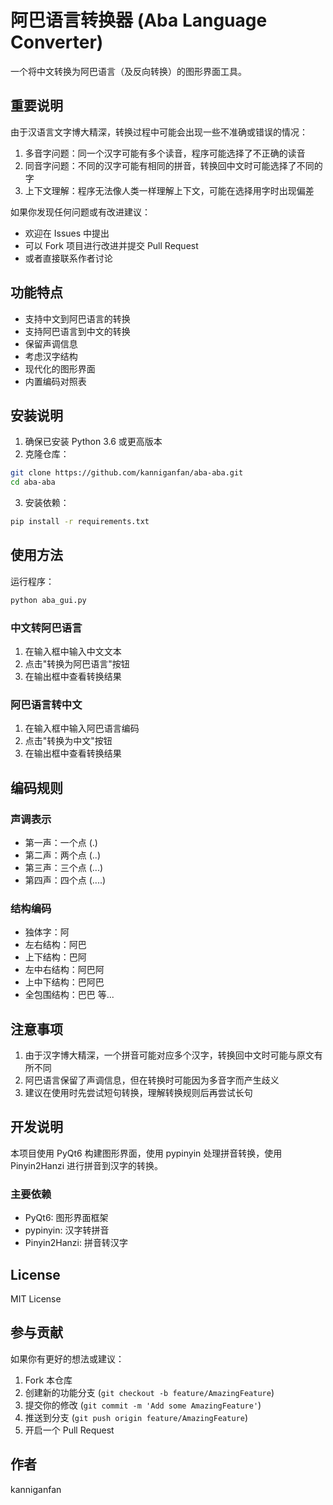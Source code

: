 # 阿巴语言转换器 (Aba Language Converter)

一个将中文转换为阿巴语言（及反向转换）的图形界面工具。

## 重要说明

由于汉语言文字博大精深，转换过程中可能会出现一些不准确或错误的情况：
1. 多音字问题：同一个汉字可能有多个读音，程序可能选择了不正确的读音
2. 同音字问题：不同的汉字可能有相同的拼音，转换回中文时可能选择了不同的字
3. 上下文理解：程序无法像人类一样理解上下文，可能在选择用字时出现偏差

如果你发现任何问题或有改进建议：
- 欢迎在 Issues 中提出
- 可以 Fork 项目进行改进并提交 Pull Request
- 或者直接联系作者讨论

## 功能特点

- 支持中文到阿巴语言的转换
- 支持阿巴语言到中文的转换
- 保留声调信息
- 考虑汉字结构
- 现代化的图形界面
- 内置编码对照表

## 安装说明

1. 确保已安装 Python 3.6 或更高版本
2. 克隆仓库：
```bash
git clone https://github.com/kanniganfan/aba-aba.git
cd aba-aba
```

3. 安装依赖：
```bash
pip install -r requirements.txt
```

## 使用方法

运行程序：
```bash
python aba_gui.py
```

### 中文转阿巴语言
1. 在输入框中输入中文文本
2. 点击"转换为阿巴语言"按钮
3. 在输出框中查看转换结果

### 阿巴语言转中文
1. 在输入框中输入阿巴语言编码
2. 点击"转换为中文"按钮
3. 在输出框中查看转换结果

## 编码规则

### 声调表示
- 第一声：一个点 (.)
- 第二声：两个点 (..)
- 第三声：三个点 (...)
- 第四声：四个点 (....)

### 结构编码
- 独体字：阿
- 左右结构：阿巴
- 上下结构：巴阿
- 左中右结构：阿巴阿
- 上中下结构：巴阿巴
- 全包围结构：巴巴
等...

## 注意事项

1. 由于汉字博大精深，一个拼音可能对应多个汉字，转换回中文时可能与原文有所不同
2. 阿巴语言保留了声调信息，但在转换时可能因为多音字而产生歧义
3. 建议在使用时先尝试短句转换，理解转换规则后再尝试长句

## 开发说明

本项目使用 PyQt6 构建图形界面，使用 pypinyin 处理拼音转换，使用 Pinyin2Hanzi 进行拼音到汉字的转换。

### 主要依赖
- PyQt6: 图形界面框架
- pypinyin: 汉字转拼音
- Pinyin2Hanzi: 拼音转汉字

## License

MIT License

## 参与贡献

如果你有更好的想法或建议：
1. Fork 本仓库
2. 创建新的功能分支 (`git checkout -b feature/AmazingFeature`)
3. 提交你的修改 (`git commit -m 'Add some AmazingFeature'`)
4. 推送到分支 (`git push origin feature/AmazingFeature`)
5. 开启一个 Pull Request

## 作者

kanniganfan

